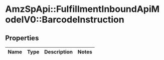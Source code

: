 # AmzSpApi::FulfillmentInboundApiModelV0::BarcodeInstruction

## Properties
Name | Type | Description | Notes
------------ | ------------- | ------------- | -------------

